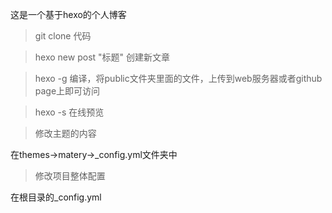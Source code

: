 这是一个基于hexo的个人博客

> git clone 代码

> hexo new post "标题" 创建新文章

> hexo -g 编译，将public文件夹里面的文件，上传到web服务器或者github page上即可访问

> hexo -s 在线预览

> 修改主题的内容

在themes->matery->_config.yml文件夹中

> 修改项目整体配置

在根目录的_config.yml

